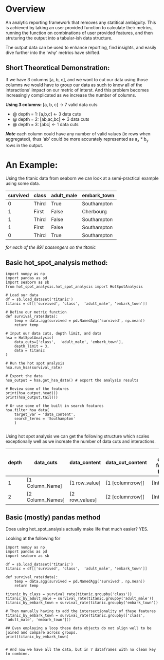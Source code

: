 
# Overview

An analytic reporting framework that removes any statitical ambiguity. This is achieved by taking an user provided function to calculate their metrics, running the function on combinations of user provided features, and then struturing the output into a tabular-ish data structure. 

The output data can be used to enhance reporting, find insights, and easily dive further into the 'why' metrics have shifted.

## Short Theoretical Demonstration:

If we have 3 columns [a, b, c], and we want to cut our data using those columns we would have to group our data as such to know all of the interactions' impact on our metric of interst. And this problem becomes increasingly complicated as we increase the number of columns. 

**Using 3 columns:**
[a, b, c] -> 7 valid data cuts
  - @ depth = 1: [a,b,c] <- 3 data cuts
  - @ depth = 2: [ab,ac,bc] <- 3 data cuts
  - @ depth = 3: [abc] <- 1 data cuts

***Note*** each column could have any number of valid values (ie rows when aggregated), thus 'ab' could be more accurately represented as a<sub>x</sub> * b<sub>y</sub> rows in the output. 


# An Example:

Using the titanic data from seaborn we can look at a semi-practical example using some data.

| survived | class | adult_male | embark_town |
| -------- | ----- | ---------- | ----------- |
| 0        | Third | True       | Southampton |
| 1        | First | False      | Cherbourg   |
| 1        | Third | False      | Southampton |
| 1        | First | False      | Southampton |
| 0        | Third | True       | Southampton |
*for each of the 891 passengers on the titanic*



## Basic hot_spot_analysis method:
```
import numpy as np
import pandas as pd
import seaborn as sb
from hot_spot_analysis.hot_spot_analysis import HotSpotAnalysis

# Load our data
df = sb.load_dataset('titanic')
titanic = df[['survived', 'class',  'adult_male', 'embark_town']]

# Define our metric function
def survival_rate(data):
    temp = data.agg(survived = pd.NamedAgg('survived', np.mean))
    return temp

# Input our data cuts, depth limit, and data
hsa = HotSpotAnalysis(
    data_cuts=['class',  'adult_male', 'embark_town'],
    depth_limit = 3,
    data = titanic
)

# Run the hot spot analysis
hsa.run_hsa(survival_rate)

# Export the data
hsa_output = hsa.get_hsa_data() # export the analysis results

# Review some of the features
print(hsa_output.head())
print(hsa_output.tail())

# Or use some of the built in search features
hsa.filter_hsa_data(
    target_var = 'data_content', 
    search_terms = 'Southampton'
    )


```

Using hot spot analysis we can get the following structure which scales exceptionally well as we increate the number of data cuts and interactions.

| depth | data_cuts        | data_content   | data_cut_content | output columns from user function |
| ----- | ---------------- | -------------- | ---------------- | --------------------------------- |
| 1     | [1 Column_Name]  | [1 row_value]  | [1 [column:row]] | [Int/float/etc.]                  |
| 2     | [2 Column_Names] | [2 row_values] | [2 [column:row]] | [Int/float/etc.]                  |
	


## Basic (mostly) pandas method

Does using hot_spot_analysis actually make life that much easier?
YES.

Looking at the following for 

```
import numpy as np
import pandas as pd
import seaborn as sb

df = sb.load_dataset('titanic')
titanic = df[['survived', 'class',  'adult_male', 'embark_town']]

def survival_rate(data):
    temp = data.agg(survived = pd.NamedAgg('survived', np.mean))
    return temp

titanic_by_class = survival_rate(titanic.groupby('class'))
titanic_by_adult_male = survival_rate(titanic.groupby('adult_male'))
titanic_by_embark_town = survival_rate(titanic.groupby('embark_town'))

# Then manually having to add the intersectionality of these features
titanic_by_embark_town = survival_rate(titanic.groupby(['class', 'adult_male', 'embark_town']))

## Even employing a loop these data objects do not align well to be joined and compare across groups.
print(titanic_by_embark_town)


# And now we have all the data, but in 7 dataframes with no clean key to combine.

```


